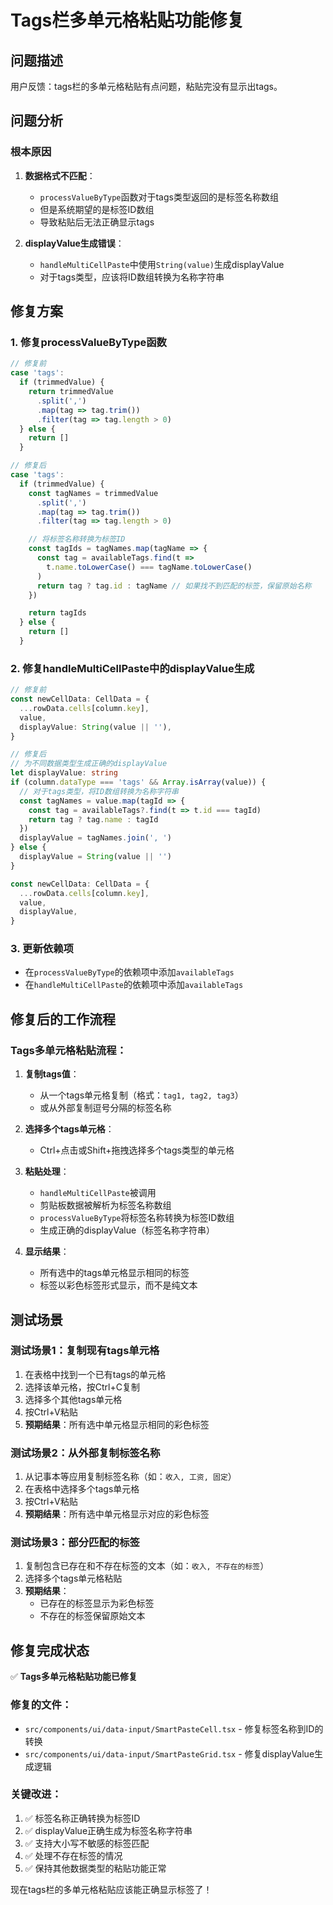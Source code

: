 # Tags栏多单元格粘贴功能修复

## 问题描述

用户反馈：tags栏的多单元格粘贴有点问题，粘贴完没有显示出tags。

## 问题分析

### 根本原因

1. **数据格式不匹配**：

   - `processValueByType`函数对于tags类型返回的是标签名称数组
   - 但是系统期望的是标签ID数组
   - 导致粘贴后无法正确显示tags

2. **displayValue生成错误**：
   - `handleMultiCellPaste`中使用`String(value)`生成displayValue
   - 对于tags类型，应该将ID数组转换为名称字符串

## 修复方案

### 1. 修复processValueByType函数

```typescript
// 修复前
case 'tags':
  if (trimmedValue) {
    return trimmedValue
      .split(',')
      .map(tag => tag.trim())
      .filter(tag => tag.length > 0)
  } else {
    return []
  }

// 修复后
case 'tags':
  if (trimmedValue) {
    const tagNames = trimmedValue
      .split(',')
      .map(tag => tag.trim())
      .filter(tag => tag.length > 0)

    // 将标签名称转换为标签ID
    const tagIds = tagNames.map(tagName => {
      const tag = availableTags.find(t =>
        t.name.toLowerCase() === tagName.toLowerCase()
      )
      return tag ? tag.id : tagName // 如果找不到匹配的标签，保留原始名称
    })

    return tagIds
  } else {
    return []
  }
```

### 2. 修复handleMultiCellPaste中的displayValue生成

```typescript
// 修复前
const newCellData: CellData = {
  ...rowData.cells[column.key],
  value,
  displayValue: String(value || ''),
}

// 修复后
// 为不同数据类型生成正确的displayValue
let displayValue: string
if (column.dataType === 'tags' && Array.isArray(value)) {
  // 对于tags类型，将ID数组转换为名称字符串
  const tagNames = value.map(tagId => {
    const tag = availableTags?.find(t => t.id === tagId)
    return tag ? tag.name : tagId
  })
  displayValue = tagNames.join(', ')
} else {
  displayValue = String(value || '')
}

const newCellData: CellData = {
  ...rowData.cells[column.key],
  value,
  displayValue,
}
```

### 3. 更新依赖项

- 在`processValueByType`的依赖项中添加`availableTags`
- 在`handleMultiCellPaste`的依赖项中添加`availableTags`

## 修复后的工作流程

### Tags多单元格粘贴流程：

1. **复制tags值**：

   - 从一个tags单元格复制（格式：`tag1, tag2, tag3`）
   - 或从外部复制逗号分隔的标签名称

2. **选择多个tags单元格**：

   - Ctrl+点击或Shift+拖拽选择多个tags类型的单元格

3. **粘贴处理**：

   - `handleMultiCellPaste`被调用
   - 剪贴板数据被解析为标签名称数组
   - `processValueByType`将标签名称转换为标签ID数组
   - 生成正确的displayValue（标签名称字符串）

4. **显示结果**：
   - 所有选中的tags单元格显示相同的标签
   - 标签以彩色标签形式显示，而不是纯文本

## 测试场景

### 测试场景1：复制现有tags单元格

1. 在表格中找到一个已有tags的单元格
2. 选择该单元格，按Ctrl+C复制
3. 选择多个其他tags单元格
4. 按Ctrl+V粘贴
5. **预期结果**：所有选中单元格显示相同的彩色标签

### 测试场景2：从外部复制标签名称

1. 从记事本等应用复制标签名称（如：`收入, 工资, 固定`）
2. 在表格中选择多个tags单元格
3. 按Ctrl+V粘贴
4. **预期结果**：所有选中单元格显示对应的彩色标签

### 测试场景3：部分匹配的标签

1. 复制包含已存在和不存在标签的文本（如：`收入, 不存在的标签`）
2. 选择多个tags单元格粘贴
3. **预期结果**：
   - 已存在的标签显示为彩色标签
   - 不存在的标签保留原始文本

## 修复完成状态

✅ **Tags多单元格粘贴功能已修复**

### 修复的文件：

- `src/components/ui/data-input/SmartPasteCell.tsx` - 修复标签名称到ID的转换
- `src/components/ui/data-input/SmartPasteGrid.tsx` - 修复displayValue生成逻辑

### 关键改进：

1. ✅ 标签名称正确转换为标签ID
2. ✅ displayValue正确生成为标签名称字符串
3. ✅ 支持大小写不敏感的标签匹配
4. ✅ 处理不存在标签的情况
5. ✅ 保持其他数据类型的粘贴功能正常

现在tags栏的多单元格粘贴应该能正确显示标签了！
